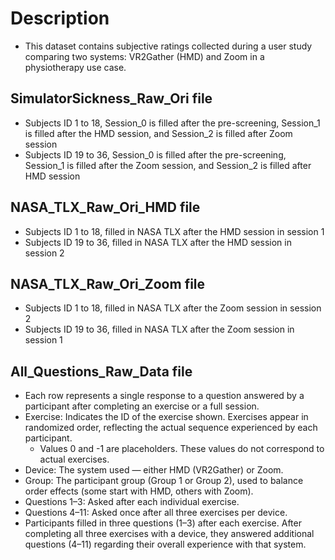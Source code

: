 # Description
- This dataset contains subjective ratings collected during a user study comparing two systems: VR2Gather (HMD) and Zoom in a physiotherapy use case.

## SimulatorSickness_Raw_Ori file
- Subjects ID 1 to 18, Session_0 is filled after the pre-screening, Session_1 is filled after the HMD session, and Session_2 is filled after Zoom session
- Subjects ID 19 to 36, Session_0 is filled after the pre-screening, Session_1 is filled after the Zoom session, and Session_2 is filled after HMD session

## NASA_TLX_Raw_Ori_HMD file
- Subjects ID 1 to 18, filled in NASA TLX after the HMD session in session 1
- Subjects ID 19 to 36, filled in NASA TLX after the HMD session in session 2

## NASA_TLX_Raw_Ori_Zoom file
- Subjects ID 1 to 18, filled in NASA TLX after the Zoom session in session 2
- Subjects ID 19 to 36, filled in NASA TLX after the Zoom session in session 1

## All_Questions_Raw_Data file
- Each row represents a single response to a question answered by a participant after completing an exercise or a full session.
- Exercise: Indicates the ID of the exercise shown. Exercises appear in randomized order, reflecting the actual sequence experienced by each participant.
	- Values 0 and -1 are placeholders. These values do not correspond to actual exercises.
- Device: The system used — either HMD (VR2Gather) or Zoom.
- Group: The participant group (Group 1 or Group 2), used to balance order effects (some start with HMD, others with Zoom).
- Questions 1–3: Asked after each individual exercise.
- Questions 4–11: Asked once after all three exercises per device.
- Participants filled in three questions (1–3) after each exercise. After completing all three exercises with a device, they answered additional questions (4–11) regarding their overall experience with that system.

